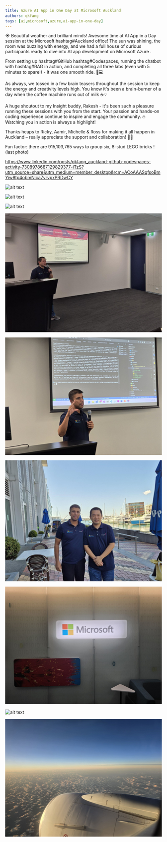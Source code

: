 ```yaml
---
title: Azure AI App in One Day at Microsoft Auckland
authors: qkfang
tags: [ai,microsoft,azure,ai-app-in-one-day]
---
```



☀️ Beautiful weather and brilliant minds! Awesome time at AI App in a Day session at the Microsoft hashtag#Auckland office! The sun was shining, the room was buzzing with energy, and we had a full house of curious participants ready to dive into AI app development on Microsoft Azure .

From setting up hashtag#GitHub hashtag#Codespaces, running the chatbot with hashtag#RAG in action, and completing all three labs (even with 5 minutes to spare!) - It was one smooth ride. 🧠💻

As always, we tossed in a few brain teasers throughout the session to keep the energy and creativity levels high. You know it's been a brain-burner of a day when the coffee machine runs out of milk ☕💡

A huge shoutout to my Insight buddy, Rakesh - it's been such a pleasure running these sessions with you from the start. Your passion and hands-on coding experience continue to inspire and engage the community. 🔥 Watching you in action is always a highlight!

Thanks heaps to Ricky, Aamir, Michelle & Ross for making it all happen in Auckland – really appreciate the support and collaboration! 🙏👏

Fun factor: there are 915,103,765 ways to group six, 8-stud LEGO bricks ! (last photo)

https://www.linkedin.com/posts/qkfang_auckland-github-codespaces-activity-7308978687129829377-iTzS?utm_source=share&utm_medium=member_desktop&rcm=ACoAAASgfsoBmYiw8tp4obmNica7vrvpxPRDwCY


![alt text](images\2025-03-21-azure-ai-app-in-one-day-auckland-1.png)

![alt text](images\2025-03-21-azure-ai-app-in-one-day-auckland-2.png)

![alt text](images\2025-03-21-azure-ai-app-in-one-day-auckland-3.png)

![alt text](images\2025-03-21-azure-ai-app-in-one-day-auckland-4.png)

![alt text](images\2025-03-21-azure-ai-app-in-one-day-auckland-5.png)

![alt text](images\2025-03-21-azure-ai-app-in-one-day-auckland-6.png)

![alt text](images\2025-03-21-azure-ai-app-in-one-day-auckland-7.png)

![alt text](images\2025-03-21-azure-ai-app-in-one-day-auckland-8.png)

![alt text](images\2025-03-21-azure-ai-app-in-one-day-auckland-9.png)

